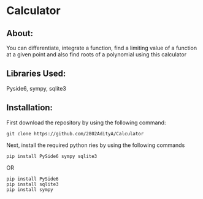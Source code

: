 # Calculator

## About:

You can differentiate, integrate a function, find a limiting value of a function at a given point and also find roots of a polynomial using this calculator

## Libraries Used:

Pyside6, sympy, sqlite3

## Installation:

First download the repository by using the following command:

`git clone https://github.com/2802AdityA/Calculator`

Next, install the required python ries by using the following commands

`pip install PySide6 sympy sqlite3`

OR

`pip install PySide6`  
`pip install sqlite3`  
`pip install sympy`
